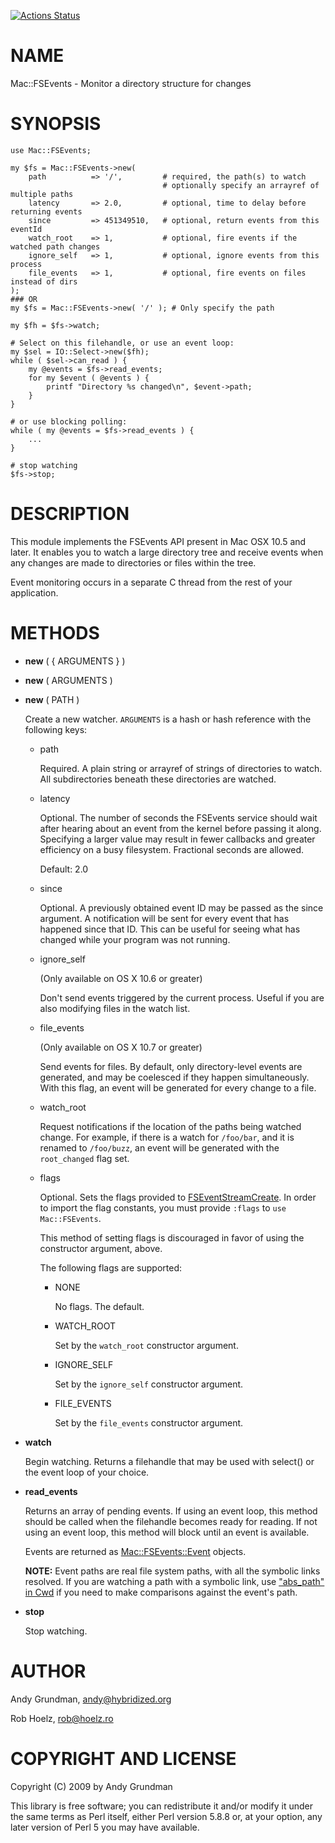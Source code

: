 [![Actions Status](https://github.com/skaji/Mac-FSEvents/actions/workflows/test.yml/badge.svg)](https://github.com/skaji/Mac-FSEvents/actions)

# NAME

Mac::FSEvents - Monitor a directory structure for changes

# SYNOPSIS

    use Mac::FSEvents;

    my $fs = Mac::FSEvents->new(
        path          => '/',         # required, the path(s) to watch
                                      # optionally specify an arrayref of multiple paths
        latency       => 2.0,         # optional, time to delay before returning events
        since         => 451349510,   # optional, return events from this eventId
        watch_root    => 1,           # optional, fire events if the watched path changes
        ignore_self   => 1,           # optional, ignore events from this process
        file_events   => 1,           # optional, fire events on files instead of dirs
    );
    ### OR
    my $fs = Mac::FSEvents->new( '/' ); # Only specify the path

    my $fh = $fs->watch;

    # Select on this filehandle, or use an event loop:
    my $sel = IO::Select->new($fh);
    while ( $sel->can_read ) {
        my @events = $fs->read_events;
        for my $event ( @events ) {
            printf "Directory %s changed\n", $event->path;
        }
    }

    # or use blocking polling:
    while ( my @events = $fs->read_events ) {
        ...
    }

    # stop watching
    $fs->stop;

# DESCRIPTION

This module implements the FSEvents API present in Mac OSX 10.5 and later.
It enables you to watch a large directory tree and receive events when any
changes are made to directories or files within the tree.

Event monitoring occurs in a separate C thread from the rest of your application.

# METHODS

- **new** ( { ARGUMENTS } )
- **new** ( ARGUMENTS )
- **new** ( PATH )

    Create a new watcher. `ARGUMENTS` is a hash or hash reference with the following keys:

    - path

        Required. A plain string or arrayref of strings of directories to watch. All
        subdirectories beneath these directories are watched.

    - latency

        Optional.  The number of seconds the FSEvents service should wait after hearing
        about an event from the kernel before passing it along.  Specifying a larger value
        may result in fewer callbacks and greater efficiency on a busy filesystem.  Fractional
        seconds are allowed.

        Default: 2.0

    - since

        Optional.  A previously obtained event ID may be passed as the since argument.  A
        notification will be sent for every event that has happened since that ID.  This can
        be useful for seeing what has changed while your program was not running.

    - ignore\_self

        (Only available on OS X 10.6 or greater)

        Don't send events triggered by the current process. Useful if you are also modifying
        files in the watch list.

    - file\_events

        (Only available on OS X 10.7 or greater)

        Send events for files. By default, only directory-level events are generated,
        and may be coelesced if they happen simultaneously. With this flag, an event
        will be generated for every change to a file.

    - watch\_root

        Request notifications if the location of the paths being watched change. For example,
        if there is a watch for `/foo/bar`, and it is renamed to `/foo/buzz`, an event will
        be generated with the `root_changed` flag set.

    - flags

        Optional.  Sets the flags provided to [FSEventStreamCreate](https://metacpan.org/pod/FSEventStreamCreate).  In order to
        import the flag constants, you must provide `:flags` to `use Mac::FSEvents`.

        This method of setting flags is discouraged in favor of using the constructor argument,
        above.

        The following flags are supported:

        - NONE

            No flags. The default.

        - WATCH\_ROOT

            Set by the `watch_root` constructor argument.

        - IGNORE\_SELF

            Set by the `ignore_self` constructor argument.

        - FILE\_EVENTS

            Set by the `file_events` constructor argument.

- **watch**

    Begin watching.  Returns a filehandle that may be used with select() or the event loop
    of your choice.

- **read\_events**

    Returns an array of pending events.  If using an event loop, this method should be
    called when the filehandle becomes ready for reading.  If not using an event loop,
    this method will block until an event is available.

    Events are returned as [Mac::FSEvents::Event](https://metacpan.org/pod/Mac%3A%3AFSEvents%3A%3AEvent) objects.

    **NOTE:** Event paths are real file system paths, with all the symbolic links
    resolved. If you are watching a path with a symbolic link, use ["abs\_path" in Cwd](https://metacpan.org/pod/Cwd#abs_path)
    if you need to make comparisons against the event's path.

- **stop**

    Stop watching.

# AUTHOR

Andy Grundman, <andy@hybridized.org>

Rob Hoelz, <rob@hoelz.ro>

# COPYRIGHT AND LICENSE

Copyright (C) 2009 by Andy Grundman

This library is free software; you can redistribute it and/or modify
it under the same terms as Perl itself, either Perl version 5.8.8 or,
at your option, any later version of Perl 5 you may have available.
